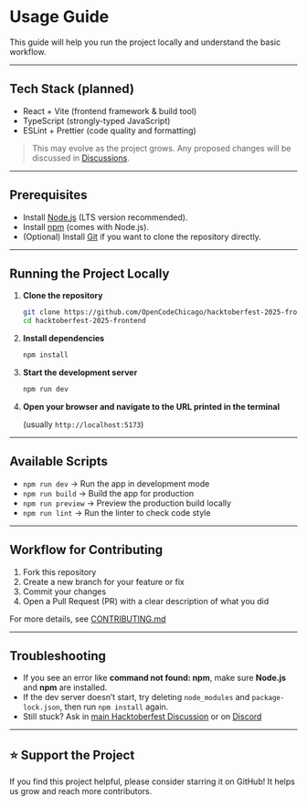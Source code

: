 # Usage Guide

This guide will help you run the project locally and understand the basic workflow.

---

## Tech Stack (planned)
- React + Vite (frontend framework & build tool)
- TypeScript (strongly-typed JavaScript)
- ESLint + Prettier (code quality and formatting)

> This may evolve as the project grows. Any proposed changes will be discussed in [Discussions](https://github.com/orgs/OpenCodeChicago/discussions/2).

---

## Prerequisites
- Install [Node.js](https://nodejs.org/) (LTS version recommended).  
- Install [npm](https://docs.npmjs.com/downloading-and-installing-node-js-and-npm) (comes with Node.js).  
- (Optional) Install [Git](https://git-scm.com/) if you want to clone the repository directly.

---

## Running the Project Locally

1. **Clone the repository**
   ```bash
   git clone https://github.com/OpenCodeChicago/hacktoberfest-2025-frontend.git
   cd hacktoberfest-2025-frontend
   ```

2. **Install dependencies**
   ```bash
   npm install
   ```

3. **Start the development server**
   ```bash
   npm run dev
   ```

4. **Open your browser and navigate to the URL printed in the terminal**

   (usually `http://localhost:5173`)

---

## Available Scripts

- `npm run dev` → Run the app in development mode
- `npm run build` → Build the app for production
- `npm run preview` → Preview the production build locally
- `npm run lint` → Run the linter to check code style

---

## Workflow for Contributing

1. Fork this repository
2. Create a new branch for your feature or fix
3. Commit your changes
4. Open a Pull Request (PR) with a clear description of what you did

For more details, see [CONTRIBUTING.md](../CONTRIBUTING.md)

---

## Troubleshooting

- If you see an error like **command not found: npm**, make sure **Node.js** and **npm** are installed.
- If the dev server doesn’t start, try deleting `node_modules` and `package-lock.json`, then run `npm install` again.
- Still stuck? Ask in [main Hacktoberfest Discussion](https://github.com/orgs/OpenCodeChicago/discussions/2) or on [Discord](https://discord.gg/t6MGsCqdFX)

---

## ⭐ Support the Project

If you find this project helpful, please consider starring it on GitHub! It helps us grow and reach more contributors.
